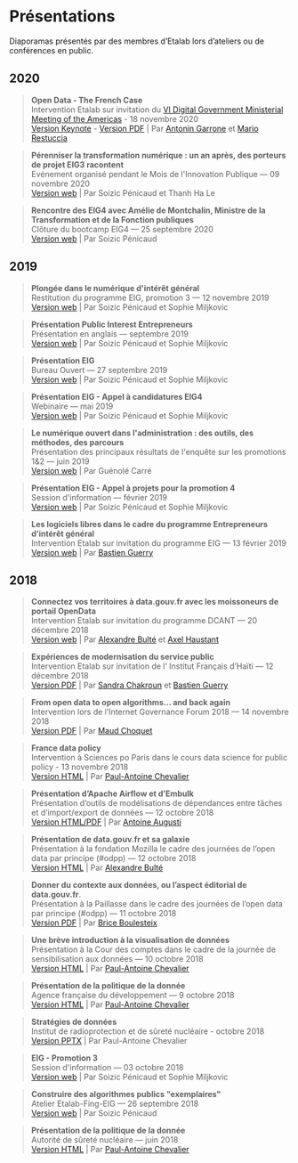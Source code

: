# Présentations

Diaporamas présentés par des membres d’Etalab lors d’ateliers ou de conférences en public.

## 2020
> **Open Data - The French Case**<br/>
> Intervention Etalab sur invitation du [VI Digital Government Ministerial Meeting of the Americas](https://www.redgealc.org/ministerial2020/en/the-event/) - 18 novembre 2020<br/>[Version Keynote](https://etalab.github.io/etalab/diaporamas/slides-vi-digital-government-ministerial-meeting-of-the-americas/slides-vi-digital-government-ministerial-meeting-of-the-americas.key) - [Version PDF](https://etalab.github.io/etalab/diaporamas/slides-vi-digital-government-ministerial-meeting-of-the-americas/slides-vi-digital-government-ministerial-meeting-of-the-americas.pdf) | Par [Antonin Garrone](https://github.com/agarrone) et [Mario Restuccia](https://github.com/restuccia)

> **Pérenniser la transformation numérique : un an après, des porteurs de projet EIG3 racontent**<br/>
> Evénement organisé pendant le Mois de l'Innovation Publique — 09 novembre 2020<br/>[Version web](https://speakerdeck.com/eig2020/eig3) | Par
> Soizic Pénicaud et Thanh Ha Le

> **Rencontre des EIG4 avec Amélie de Montchalin, Ministre de la Transformation et de la Fonction publiques**<br/>
> Clôture du bootcamp EIG4 — 25 septembre 2020<br/>[Version web](https://speakerdeck.com/eig2020/presentation-de-cloture-du-bootcamp-eig4) | Par
> Soizic Pénicaud

## 2019

> **Plongée dans le numérique d'intérêt général**<br/>
> Restitution du programme EIG, promotion 3 — 12 novembre 2019<br/>[Version web](https://speakerdeck.com/eig2020/restitution-de-la-promotion-eig-3) | Par
> Soizic Pénicaud et Sophie Miljkovic

> **Présentation Public Interest Entrepreneurs**<br/>
> Présentation en anglais — septembre 2019<br/>[Version web](https://speakerdeck.com/eig2020/english-presentation-september-2019) | Par
> Soizic Pénicaud et Sophie Miljkovic

> **Présentation EIG**<br/>
> Bureau Ouvert — 27 septembre 2019<br/>[Version web](https://speakerdeck.com/eig2020/2019-71d6d2e6-6240-4425-b59f-a9be4b73e96d) | Par
> Soizic Pénicaud et Sophie Miljkovic

> **Présentation EIG - Appel à candidatures EIG4**<br/>
> Webinaire — mai 2019<br/>[Version web](https://speakerdeck.com/eig2020/presentation-webinaires-3e165e3c-1d22-4f80-8c7a-7d115e55baad) | Par
> Soizic Pénicaud et Sophie Miljkovic

> **Le numérique ouvert dans l'administration : des outils, des méthodes, des parcours**<br/>
> Présentation des principaux résultats de l'enquête sur les promotions 1&2 — juin 2019<br/>[Version web](https://speakerdeck.com/eig2020/presentation-des-principaux-resultats-du-rapport-danalyse-eig) | Par
> Guénolé Carré

> **Présentation EIG - Appel à projets pour la promotion 4**<br/>
> Session d'information — février 2019<br/>[Version web](https://speakerdeck.com/eig2020/appel-a-projets-eig-4-session-dinformation) | Par
> Soizic Pénicaud et Sophie Miljkovic

> **Les logiciels libres dans le cadre du programme Entrepreneurs d’intérêt général**<br/>
> Intervention Etalab sur invitation du programme EIG — 13 février 2019<br/>[Version web](https://speakerdeck.com/bluehats/les-logiciels-libres-dans-le-cadre-du-programme-entrepreneur-dinteret-general) | Par
> [Bastien Guerry](https://github.com/bzg)

## 2018

> **Connectez vos territoires à data.gouv.fr avec les moissoneurs de portail OpenData**<br/>
> Intervention Etalab sur invitation du programme DCANT — 20 décembre 2018<br/>[Version web](https://pad.etalab.studio/p/S1sIwFwg4) | Par
> [Alexandre Bulté](https://github.com/abulte) et [Axel Haustant](https://github.com/noirbizarre)

> **Expériences de modernisation du service public**<br/>
> Intervention Etalab sur invitation de l’
> Institut Français d’Haïti — 12 décembre 2018<br/>[Version PDF](diaporamas/2018-12-12-etalab_dinsic_haiti.pdf) | Par
> [Sandra Chakroun](https://github.com/sandcha) et [Bastien Guerry](https://github.com/bzg)

> **From open data to open algorithms… and back again**<br/>
> Intervention lors de l’Internet Governance Forum 2018 — 14 novembre 2018<br/>[Version PDF](diaporamas/2018-11-13-IGF-open-data-open-algo.pdf) | Par [Maud Choquet](https://github.com/mchoquet)

> **France data policy**<br/>
> Intervention à Sciences po Paris dans le cours data science for public policy - 13 novembre 2018<br/>[Version HTML](https://etalab.github.io/etalab/diaporamas/slides-sciencespo.html) | Par [Paul-Antoine Chevalier](https://github.com/pachevalier)

> **Présentation d’Apache Airflow et d’Embulk**<br/>
> Présentation d’outils de modélisations de dépendances entre tâches et d’import/export de données — 12 octobre 2018<br/>[Version HTML/PDF](https://docs.google.com/presentation/d/1LxwJIA2BFbGtPtdaUaGp1mngYWUQDMrM1V3DZ8AneR0/edit) | Par [Antoine Augusti](https://github.com/AntoineAugusti)

> **Présentation de data.gouv.fr et sa galaxie**<br/>
> Présentation à la fondation Mozilla le cadre des journées de l’open data par principe (#odpp) — 12 octobre 2018<br/>[Version HTML](https://speakerdeck.com/abulte/data-dot-gouv-dot-fr-atelier-odpp-2018-10-12) | Par [Alexandre Bulté](https://github.com/abulte)

> **Donner du contexte aux données, ou l’aspect éditorial de data.gouv.fr**.<br/>
> Présentation à la Paillasse dans le cadre des journées de l’open data par principe (#odpp) — 11 octobre 2018<br/>[Version PDF](diaporamas/2018-10-11-atelier-edito-datagouvfr.pdf) | Par [Brice Boulesteix](https://github.com/bboulesteix)

> **Une brève introduction à la visualisation de données**<br/>
> Présentation à la Cour des comptes dans le cadre de la journée de sensibilisation aux données — 10 octobre 2018<br/>[Version HTML](https://etalab.github.io/etalab/diaporamas/slides-courdescomptes.html) | Par [Paul-Antoine Chevalier](https://github.com/pachevalier)

> **Présentation de la politique de la donnée**<br/>
> Agence française du développement — 9 octobre 2018<br/>[Version HTML](https://etalab.github.io/etalab/diaporamas/slides-afd.html) | Par [Paul-Antoine Chevalier](https://github.com/pachevalier)

> **Stratégies de données**<br/>
> Institut de radioprotection et de sûreté nucléaire - octobre 2018<br/>[Version PPTX](https://nextcloud.data.gouv.fr/s/byWCQaD7ETKWSF9) | Par Paul-Antoine Chevalier

> **EIG - Promotion 3**<br/>
> Session d'information — 03 octobre 2018<br/>[Version web](https://speakerdeck.com/eig2020/evenement-dinformation-eig3-3-octobre) | Par
> Soizic Pénicaud et Sophie Miljkovic

> **Construire des algorithmes publics "exemplaires"**<br/>
> Atelier Etalab-Fing-EIG — 26 septembre 2018<br/>[Version web](https://speakerdeck.com/eig2020/atelier-fing-etalab-eig-sur-les-algorithmes-publics) | Par
> Soizic Pénicaud

> **Présentation de la politique de la donnée**<br/>
> Autorité de sûreté nucléaire — juin 2018<br/>[Version HTML](https://etalab.github.io/etalab/diaporamas/slides-asn.html) | Par [Paul-Antoine Chevalier](https://github.com/pachevalier)
